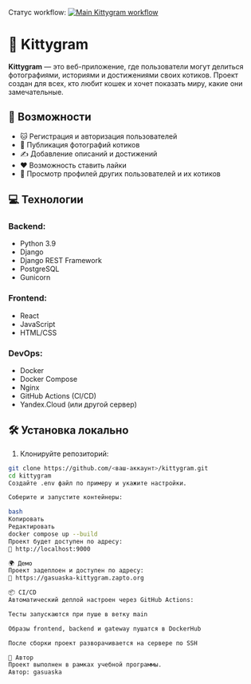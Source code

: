 Статус workflow: [![Main Kittygram workflow](https://github.com/Gasuaska/kittygram_final/actions/workflows/main.yml/badge.svg)](https://github.com/Gasuaska/kittygram_final/actions/workflows/main.yml)

# 🐾 Kittygram

**Kittygram** — это веб-приложение, где пользователи могут делиться фотографиями, историями и достижениями своих котиков. Проект создан для всех, кто любит кошек и хочет показать миру, какие они замечательные.

## 🚀 Возможности

- 🐱 Регистрация и авторизация пользователей
- 📸 Публикация фотографий котиков
- ✍️ Добавление описаний и достижений
- ❤️ Возможность ставить лайки
- 🔎 Просмотр профилей других пользователей и их котиков

## 💻 Технологии

### Backend:
- Python 3.9
- Django
- Django REST Framework
- PostgreSQL
- Gunicorn

### Frontend:
- React
- JavaScript
- HTML/CSS

### DevOps:
- Docker
- Docker Compose
- Nginx
- GitHub Actions (CI/CD)
- Yandex.Cloud (или другой сервер)

## 🛠️ Установка локально

1. Клонируйте репозиторий:
```bash
git clone https://github.com/<ваш-аккаунт>/kittygram.git
cd kittygram
Создайте .env файл по примеру и укажите настройки.

Соберите и запустите контейнеры:

bash
Копировать
Редактировать
docker compose up --build
Проект будет доступен по адресу:
📍 http://localhost:9000

🌍 Демо
Проект задеплоен и доступен по адресу:
🔗 https://gasuaska-kittygram.zapto.org

📦 CI/CD
Автоматический деплой настроен через GitHub Actions:

Тесты запускаются при пуше в ветку main

Образы frontend, backend и gateway пушатся в DockerHub

После сборки проект разворачивается на сервере по SSH

👤 Автор
Проект выполнен в рамках учебной программы.
Автор: gasuaska
